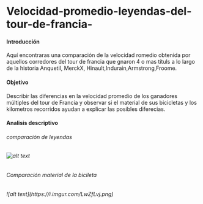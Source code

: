 # Velocidad-promedio-leyendas-del-tour-de-francia-
<h4>Introducción</h4>
Aquí encontraras una comparación de la velocidad romedio obtenida por aquellos corredores del tour de francia que gnaron 4 o mas títuls a lo largo de la historia
Anquetil, MerckX, Hinault,Indurain,Armstrong,Froome.
<h4>Objetivo</h4>
Describir las diferencias en la velocidad promedio de los ganadores múltiples del tour de Francia y observar si el material de sus bicicletas y los kilometros recorridos ayudan a explicar las posibles diferecias.
<h4>Analisis descriptivo</h4>
<h6>comparación de leyendas<h6/>

![alt text](https://i.imgur.com/ZiG1ZGE.png)
  <h6>Comparación material de la bicileta<h6/>
  ![alt text](https://i.imgur.com/LwZfLvj.png)  
    



